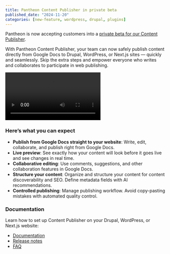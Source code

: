 ```yaml
---
title: Pantheon Content Publisher in private beta
published_date: "2024-11-20"
categories: [new-feature, wordpress, drupal, plugins]
---
```


Pantheon is now accepting customers into a [private beta for our Content Publisher](https://pantheon.io/platform/content-publisher).

With Pantheon Content Publisher, your team can now safely publish content directly from Google Docs to Drupal, WordPress, or Next.js sites — quickly and seamlessly. Skip the extra steps and empower everyone who writes and collaborates to participate in web publishing.

![Pantheon Content Publisher in private beta](../source/images/content-publisher-revised.mp4)

### Here’s what you can expect

- **Publish from Google Docs straight to your website**: Write, edit, collaborate, and publish right from Google Docs.
- **Live preview**: See exactly how your content will look before it goes live and see changes in real time.
- **Collaborative editing**: Use comments, suggestions, and other collaboration features in Google Docs.
- **Structure your content**: Organize and structure your content for content discoverability and SEO. Define metadata fields with AI recommendations.
- **Controlled publishing**: Manage publishing workflow. Avoid copy-pasting mistakes with automated quality control. 

### Documentation

Learn how to set up Content Publisher on your Drupal, WordPress, or Next.js website:

- [Documentation](https://pcc.pantheon.io/docs)
- [Release notes](https://pcc.pantheon.io/docs/release-notes)
- [FAQ](https://pcc.pantheon.io/docs/faq)
